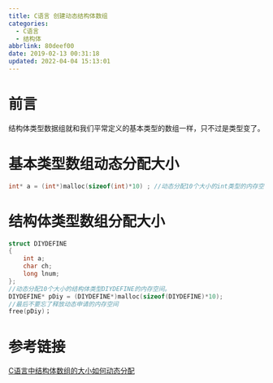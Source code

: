 ```yaml
---
title: C语言 创建动态结构体数组
categories: 
  - C语言
  - 结构体
abbrlink: 80deef00
date: 2019-02-13 00:31:18
updated: 2022-04-04 15:13:01
---
```

# 前言
结构体类型数据组就和我们平常定义的基本类型的数组一样，只不过是类型变了。
# 基本类型数组动态分配大小
```c
int* a = (int*)malloc(sizeof(int)*10) ; //动态分配10个大小的int类型的内存空间
```
# 结构体类型数组分配大小
```c
struct DIYDEFINE
{
    int a;
    char ch;
    long lnum;
};
//动态分配10个大小的结构体类型DIYDEFINE的内存空间。 
DIYDEFINE* pDiy = (DIYDEFINE*)malloc(sizeof(DIYDEFINE)*10); 
//最后不要忘了释放动态申请的内存空间
free(pDiy)；
```
# 参考链接
[C语言中结构体数组的大小如何动态分配](https://zhidao.baidu.com/question/1882917470304248548.html?qbl=relate_question_0&word=C%D3%EF%D1%D4%B6%AF%CC%AC%BD%E1%B9%B9%CC%E5%CA%FD%D7%E9)
